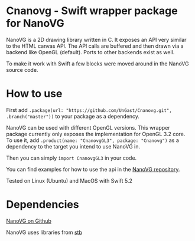 # Cnanovg - Swift wrapper package for NanoVG

NanoVG is a 2D drawing library written in C. It exposes an API very similar to the HTML canvas API. The API calls are buffered and then drawn via a backend like OpenGL (default). Ports to other backends exist as well.

To make it work with Swift a few blocks were moved around in the NanoVG source code.

# How to use

First add `.package(url: "https://github.com/UnGast/Cnanovg.git", .branch("master"))` to your package as a dependency.

NanoVG can be used with different OpenGL versions. This wrapper package currently only exposes the implementation for OpenGL 3.2 core.
To use it, add `.product(name: "CnanovgGL3", package: "Cnanovg")` as a dependency to the target you intend to use NanoVG in.

Then you can simply `import CnanovgGL3` in your code.

You can find examples for how to use the api in the [NanoVG repository](https://github.com/memononen/nanovg).

Tested on Linux (Ubuntu) and MacOS with Swift 5.2

# Dependencies

[NanoVG on Github](https://github.com/memononen/nanovg)

NanoVG uses libraries from [stb](https://github.com/nothings/stb)